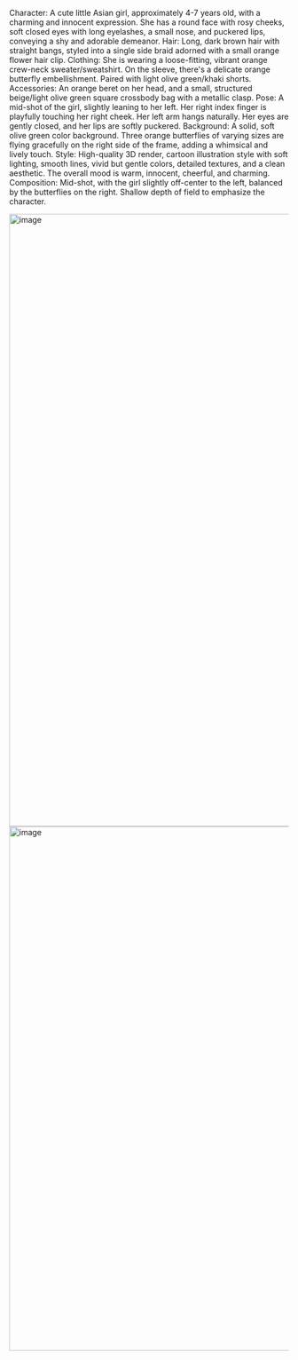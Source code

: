 Character: A cute little Asian girl, approximately 4-7 years old, with a charming and innocent expression. She has a round face with rosy cheeks, soft closed eyes with long eyelashes, a small nose, and puckered lips, conveying a shy and adorable demeanor.
Hair: Long, dark brown hair with straight bangs, styled into a single side braid adorned with a small orange flower hair clip.
Clothing: She is wearing a loose-fitting, vibrant orange crew-neck sweater/sweatshirt. On the sleeve, there's a delicate orange butterfly embellishment. Paired with light olive green/khaki shorts.
Accessories: An orange beret on her head, and a small, structured beige/light olive green square crossbody bag with a metallic clasp.
Pose: A mid-shot of the girl, slightly leaning to her left. Her right index finger is playfully touching her right cheek. Her left arm hangs naturally. Her eyes are gently closed, and her lips are softly puckered.
Background: A solid, soft olive green color background. Three orange butterflies of varying sizes are flying gracefully on the right side of the frame, adding a whimsical and lively touch.
Style: High-quality 3D render, cartoon illustration style with soft lighting, smooth lines, vivid but gentle colors, detailed textures, and a clean aesthetic. The overall mood is warm, innocent, cheerful, and charming.
Composition: Mid-shot, with the girl slightly off-center to the left, balanced by the butterflies on the right. Shallow depth of field to emphasize the character.

<img width="736" height="1104" alt="image" src="https://github.com/user-attachments/assets/714f3b63-8a28-4a95-8713-da5a1759b459" />

<img width="735" height="945" alt="image" src="https://github.com/user-attachments/assets/48530651-338b-4e89-ac45-9d89b48a124f" />



